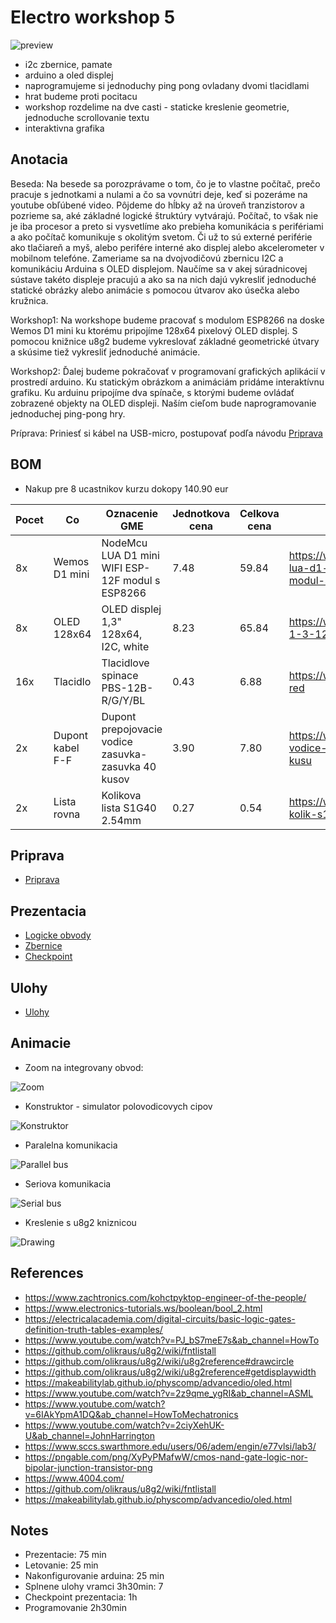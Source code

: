# Electro workshop 5

![preview](preview.jpg)

- i2c zbernice, pamate
- arduino a oled displej
- naprogramujeme si jednoduchy ping pong ovladany dvomi tlacidlami
- hrat budeme proti pocitacu
- workshop rozdelime na dve casti - staticke kreslenie geometrie, jednoduche scrollovanie textu
- interaktivna grafika

## Anotacia

Beseda: Na besede sa porozprávame o tom, čo je to vlastne počítač, prečo pracuje s jednotkami a nulami a čo sa vovnútri deje, keď si pozeráme na youtube obľúbené video. Pôjdeme do hĺbky až na úroveň tranzistorov a pozrieme sa, aké základné logické štruktúry vytvárajú. Počítač, to však nie je iba procesor a preto si vysvetlíme ako prebieha komunikácia s perifériami a ako počítač komunikuje s okolitým svetom. Či už to sú externé periférie ako tlačiareň a myš, alebo perifére interné ako displej alebo akcelerometer v mobilnom telefóne.
Zameriame sa na dvojvodičovú zbernicu I2C a komunikáciu Arduina s OLED displejom. Naučíme sa v akej súradnicovej sústave takéto displeje pracujú a ako sa na nich dajú vykresliť jednoduché statické obrázky alebo animácie s pomocou útvarov ako úsečka alebo kružnica.

Workshop1: Na workshope budeme pracovať s modulom ESP8266 na doske Wemos D1 mini ku ktorému pripojíme 128x64 pixelový OLED displej. S pomocou knižnice u8g2 budeme vykreslovať základné geometrické útvary a skúsime tiež vykresliť jednoduché animácie.

Workshop2: Ďalej budeme pokračovať v programovaní grafických aplikácií v prostredí arduino. Ku statickým obrázkom a animáciám pridáme interaktívnu grafiku. Ku arduinu pripojíme dva spínače, s ktorými budeme ovládať zobrazené objekty na OLED displeji. Naším cieľom bude naprogramovanie jednoduchej ping-pong hry.

Príprava: Priniesť si kábel na USB-micro, postupovať podľa návodu [Priprava](priprava/priprava.md)

## BOM

- Nakup pre 8 ucastnikov kurzu dokopy 140.90 eur

| Pocet | Co                            | Oznacenie GME                                 | Jednotkova cena | Celkova cena | Linka         |
|-------|-------------------------------|-----------------------------------------------|-----------------|--------------|---------------|
| 8x    | Wemos D1 mini                 | NodeMcu LUA D1 mini WIFI ESP-12F modul s ESP8266  | 7.48        | 59.84        | https://www.gme.sk/nodemcu-lua-d1-mini-wifi-esp-12f-modul-s-esp8266 |
| 8x    | OLED 128x64                   | OLED displej 1,3" 128x64, I2C, white          | 8.23            | 65.84        | https://www.gme.sk/oled-displej-1-3-128x64-i2c-white
| 16x   | Tlacidlo                      | Tlacidlove spinace PBS-12B-R/G/Y/BL           | 0.43            | 6.88         | https://www.gme.sk/p-pb303b-red |
| 2x    | Dupont kabel F-F              | Dupont prepojovacie vodice zasuvka-zasuvka 40 kusov | 3.90      | 7.80         | https://www.gme.sk/propojovaci-vodice-zasuvka-zasuvka-40-kusu |
| 2x    | Lista rovna                   | Kolikova lista S1G40 2.54mm                   | 0.27            | 0.54         | https://www.gme.sk/oboustranny-kolik-s1g40-2-54mm |

## Priprava
- [Priprava](priprava/priprava.md)

## Prezentacia
- [Logicke obvody](prezentacia/logickeobvody.pdf)
- [Zbernice](prezentacia/zbernice.pdf)
- [Checkpoint](prezentacia/checkpoint.pdf)

## Ulohy
- [Ulohy](tasks.md)

## Animacie
- Zoom na integrovany obvod: 

![Zoom](prezentacia/zoom.gif)

- Konstruktor - simulator polovodicovych cipov

![Konstruktor](prezentacia/konstruktor.gif)

- Paralelna komunikacia

![Parallel bus](prezentacia/comm_para.gif)

- Seriova komunikacia

![Serial bus](prezentacia/comm_serial.gif)

- Kreslenie s u8g2 kniznicou

![Drawing](prezentacia/drawing.gif)
                    
## References
- https://www.zachtronics.com/kohctpyktop-engineer-of-the-people/
- https://www.electronics-tutorials.ws/boolean/bool_2.html
- https://electricalacademia.com/digital-circuits/basic-logic-gates-definition-truth-tables-examples/
- https://www.youtube.com/watch?v=PJ_bS7meE7s&ab_channel=HowTo
- https://github.com/olikraus/u8g2/wiki/fntlistall
- https://github.com/olikraus/u8g2/wiki/u8g2reference#drawcircle
- https://github.com/olikraus/u8g2/wiki/u8g2reference#getdisplaywidth
- https://makeabilitylab.github.io/physcomp/advancedio/oled.html
- https://www.youtube.com/watch?v=2z9qme_ygRI&ab_channel=ASML
- https://www.youtube.com/watch?v=6IAkYpmA1DQ&ab_channel=HowToMechatronics
- https://www.youtube.com/watch?v=2ciyXehUK-U&ab_channel=JohnHarrington
- https://www.sccs.swarthmore.edu/users/06/adem/engin/e77vlsi/lab3/
- https://pngable.com/png/XyPyPMafwW/cmos-nand-gate-logic-nor-bipolar-junction-transistor-png
- https://www.4004.com/
- https://github.com/olikraus/u8g2/wiki/fntlistall
- https://makeabilitylab.github.io/physcomp/advancedio/oled.html

## Notes
- Prezentacie: 75 min
- Letovanie: 25 min
- Nakonfigurovanie arduina: 25 min
- Splnene ulohy vramci 3h30min: 7
- Checkpoint prezentacia: 1h
- Programovanie 2h30min
